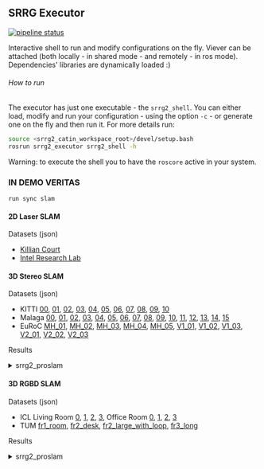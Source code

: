 ## SRRG Executor
[![pipeline status](https://gitlab.com/srrg-software/srrg2_executor/badges/master/pipeline.svg)](https://gitlab.com/srrg-software/srrg2_executor/commits/master)

Interactive shell to run and modify configurations on the fly. Viever can be attached (both locally - in shared mode - and remotely - in ros mode). Dependencies' libraries are dynamically loaded :)

###### How to run
The executor has just one executable - the `srrg2_shell`. You can either load, modify and run your configuration - using the option `-c` - or generate one on the fly and then run it. For more details run:
```sh
source <srrg2_catin_workspace_root>/devel/setup.bash
rosrun srrg2_executor srrg2_shell -h
```

Warning: to execute the shell you to have the `roscore` active in your system.

### IN DEMO VERITAS

    run sync slam

#### 2D Laser SLAM
Datasets (json)
 - [Killian Court](https://drive.google.com/open?id=1Rq_tA7ZjhBASrtHsFfHBuJmBvDs2_2xK)
 - [Intel Research Lab](https://drive.google.com/open?id=1upKPzQVnu4RxaTIYKw6YAA6WzW7GHVcG)

#### 3D Stereo SLAM
Datasets (json)
 - KITTI [00](https://drive.google.com/open?id=1u_d4qp5p7eyWQk4zZhI8x13uEB_Ut7pC),
[01](https://drive.google.com/open?id=1oPoczbCpXJyB_1lz7AsNqHu4NiWcqpkM),
[02](https://drive.google.com/open?id=1LXwdo0mGaSKBQ_Pi_1fOK-VMQx0ciAwq),
[03](https://drive.google.com/open?id=1jtZpf_u5nb_0sa3etXsLV79J5ywG14pc),
[04](https://drive.google.com/open?id=1YZFLycQp4ilSaLTrovLxSY80UK2Q2wF1),
[05](https://drive.google.com/open?id=1i5xCzLTNa0uW3RvroLQpkoLA7qPD103m),
[06](https://drive.google.com/open?id=1F6UR8ycHKGosg9YcriZvBiX2nUNvV2EL),
[07](https://drive.google.com/open?id=1gMRUpX4IOR70lB87_gzevVpq-VAsu26G),
[08](https://drive.google.com/open?id=15lg3x3KNuPYMxowE38hWBZk8ch5SdfOI),
[09](https://drive.google.com/open?id=1DtGrqxS50stlUMpeOP-gUHdWFuPp4gZg),
[10](https://drive.google.com/open?id=1-fQCLyr2IT7H-l_EXfQtJ8H9nRhr1lZD)
 - Malaga [00](https://drive.google.com/open?id=1u_d4qp5p7eyWQk4zZhI8x13uEB_Ut7pC),
[01](https://drive.google.com/open?id=14igPWcnSMduW_7X5A5KwJnO4hXwkMEwq),
[02](https://drive.google.com/open?id=1WpPS9GEeRJJ_fjjoALQdNd4gNpQEUU0a),
[03](https://drive.google.com/open?id=1sjLYtO4Bf7Brhh2_iQw3AERcLZ-y4P2Z),
[04](https://drive.google.com/open?id=1UtuUVkC3CUap8G6Lw-gca6yIebpzmqHJ),
[05](https://drive.google.com/open?id=1bTpLfH1V0X9yiZn8eG-RMtQMjLruB2EV),
[06](https://drive.google.com/open?id=1PySxzqj1e3RP4nnSIvNpCXdeqg-C6-Zp),
[07](https://drive.google.com/open?id=1_lj7x4xdoMfX6ydDJBCzPhnXbIv_URyu),
[08](https://drive.google.com/open?id=1UkLUoasfBNvTshhKMAAjJcHUNQZfaZa0),
[09](https://drive.google.com/open?id=14XC14qszpI5Fnc-hKQW8obmxLk3FooAj),
[10](https://drive.google.com/open?id=1xuHSBlVtTAgzZosaTNZlKmCN6zgYGIjB),
[11](https://drive.google.com/open?id=1qGZWlpgSlEIJcC83Br7yPvRnujD__jOq),
[12](https://drive.google.com/open?id=1Bpkw7VWRrPFdvRL_YcLpkPLDQZ29rRP8),
[13](https://drive.google.com/open?id=1BwREeo5b9_px5BXxqXSrsly_NQQz9D0g),
[14](https://drive.google.com/open?id=1LxpWeM_0kc9xxP-ovsQ_NUivnY-mMqEu),
[15](https://drive.google.com/open?id=1Lf09DEILSzUkHVcdGfelbq2cqgUs0zfJ)
- EuRoC [MH_01](https://drive.google.com/open?id=1g6_QudgZetukSTe6MwYxauaei_8n_lza),
[MH_02](https://drive.google.com/open?id=1XzSHNZtEnt67D9Twb_kOwuA-cSlgB7LE),
[MH_03](https://drive.google.com/open?id=1mG30GL0WvClVWpDxWkOtCwWvFgNcK3Bv),
[MH_04](https://drive.google.com/open?id=1ylbX7EdKkOVRl7CURBbgLcyo3ou1rS1E),
[MH_05](https://drive.google.com/open?id=10l5x4rXDy-wT6dKArQJj-ZIgtJYPPf4a),
[V1_01](https://drive.google.com/open?id=12eV1sR9CxSfsY1_aMoP8Qkh0Yu2LLzOB),
[V1_02](https://drive.google.com/open?id=1OX0VAU1GpTqSyEdissCDn-447Q1qZkU4),
[V1_03](https://drive.google.com/open?id=10KSoatF7z4tOZfW0zyPawJkMURMV7bKY),
[V2_01](https://drive.google.com/open?id=1RBZlWS4enKmH5hmfIGx-8AaWcrvYMXRB),
[V2_02](https://drive.google.com/open?id=1ZzuP_BqMGF86YlbKtUtz3M3W7v8WDSHr),
[V2_03](https://drive.google.com/open?id=1g8oymW8y0dN8cJlwUj-sBx4uYp9jKVIp)

Results
<details>

<summary>srrg2_proslam</summary>
<br>

[Latest benchmarks (open-loop) on KITTI][kitti]

| | | | |
|:-:|:-:|:-:|:-:|
|KITTI 00 path|KITTI 00 errors|KITTI 01 path|KITTI 01 errors|
|<img width="300" height="300" src="results/kitti/00/00.png">&emsp;&emsp;&emsp;&emsp;&emsp;&emsp;&emsp;&emsp;&emsp;&emsp;&emsp;&emsp;&emsp;&emsp;&emsp;&emsp;&emsp;&emsp;&emsp;&emsp;|<img width="300" height="150" src="results/kitti/00/00_tl.png"><br><img width="300" height="150" src="results/kitti/00/00_rl.png">&emsp;&emsp;&emsp;&emsp;&emsp;&emsp;&emsp;&emsp;&emsp;&emsp;&emsp;&emsp;&emsp;&emsp;&emsp;&emsp;&emsp;&emsp;&emsp;&emsp;|<img width="300" height="300" src="results/kitti/01/01.png">&emsp;&emsp;&emsp;&emsp;&emsp;&emsp;&emsp;&emsp;&emsp;&emsp;&emsp;&emsp;&emsp;&emsp;&emsp;&emsp;&emsp;&emsp;&emsp;&emsp;|<img width="300" height="150" src="results/kitti/01/01_tl.png"><br><img width="300" height="150" src="results/kitti/01/01_rl.png">&emsp;&emsp;&emsp;&emsp;&emsp;&emsp;&emsp;&emsp;&emsp;&emsp;&emsp;&emsp;&emsp;&emsp;&emsp;&emsp;&emsp;&emsp;&emsp;&emsp;|
|KITTI 02 path|KITTI 02 errors|KITTI 03 path|KITTI 03 errors|
|<img width="300" height="300" src="results/kitti/02/02.png">|<img width="300" height="150" src="results/kitti/02/02_tl.png"><br><img width="300" height="150" src="results/kitti/02/02_rl.png">|<img width="300" height="300" src="results/kitti/03/03.png">|<img width="300" height="150" src="results/kitti/03/03_tl.png"><br><img width="300" height="150" src="results/kitti/03/03_rl.png">|
|KITTI 04 path|KITTI 04 errors|KITTI 05 path|KITTI 05 errors|
|<img width="300" height="300" src="results/kitti/04/04.png">|<img width="300" height="150" src="results/kitti/04/04_tl.png"><br><img width="300" height="150" src="results/kitti/04/04_rl.png">|<img width="300" height="300" src="results/kitti/05/05.png">|<img width="300" height="150" src="results/kitti/05/05_tl.png"><br><img width="300" height="150" src="results/kitti/05/05_rl.png">|
|KITTI 06 path|KITTI 06 errors|KITTI 07 path|KITTI 07 errors|
|<img width="300" height="300" src="results/kitti/06/06.png">|<img width="300" height="150" src="results/kitti/06/06_tl.png"><br><img width="300" height="150" src="results/kitti/06/06_rl.png">|<img width="300" height="300" src="results/kitti/07/07.png">|<img width="300" height="150" src="results/kitti/07/07_tl.png"><br><img width="300" height="150" src="results/kitti/07/07_rl.png">|
|KITTI 08 path|KITTI 08 errors|KITTI 09 path|KITTI 09 errors|
|<img width="300" height="300" src="results/kitti/08/08.png">|<img width="300" height="150" src="results/kitti/08/08_tl.png"><br><img width="300" height="150" src="results/kitti/08/08_rl.png">|<img width="300" height="300" src="results/kitti/09/09.png">|<img width="300" height="150" src="results/kitti/09/09_tl.png"><br><img width="300" height="150" src="results/kitti/09/09_rl.png">|
|KITTI 10 path|KITTI 10 errors|
|<img width="300" height="300" src="results/kitti/10/10.png">|<img width="300" height="150" src="results/kitti/10/10_tl.png"><br><img width="300" height="150" src="results/kitti/10/10_rl.png">|

[Latest benchmarks (open-loop) on Malaga][malaga]

| | | | |
|:-:|:-:|:-:|:-:|
|Malaga 01 path|Malaga 01 errors|Malaga 02 path|Malaga 02 errors|
|<img width="300" height="300" src="results/malaga/01/01.png">&emsp;&emsp;&emsp;&emsp;&emsp;&emsp;&emsp;&emsp;&emsp;&emsp;&emsp;&emsp;&emsp;&emsp;&emsp;&emsp;&emsp;&emsp;&emsp;&emsp;|<img width="300" height="150" src="results/malaga/01/01_tl.png"><br><img width="300" height="150" src="results/malaga/01/01_rl.png">&emsp;&emsp;&emsp;&emsp;&emsp;&emsp;&emsp;&emsp;&emsp;&emsp;&emsp;&emsp;&emsp;&emsp;&emsp;&emsp;&emsp;&emsp;&emsp;&emsp;|<img width="300" height="300" src="results/malaga/02/02.png">&emsp;&emsp;&emsp;&emsp;&emsp;&emsp;&emsp;&emsp;&emsp;&emsp;&emsp;&emsp;&emsp;&emsp;&emsp;&emsp;&emsp;&emsp;&emsp;&emsp;|<img width="300" height="150" src="results/malaga/02/02_tl.png"><br><img width="300" height="150" src="results/malaga/02/02_rl.png">&emsp;&emsp;&emsp;&emsp;&emsp;&emsp;&emsp;&emsp;&emsp;&emsp;&emsp;&emsp;&emsp;&emsp;&emsp;&emsp;&emsp;&emsp;&emsp;&emsp;|
|Malaga 03 path|Malaga 03 errors|Malaga 04 path|Malaga 04 errors|
|<img width="300" height="300" src="results/malaga/03/03.png">|<img width="300" height="150" src="results/malaga/03/03_tl.png"><br><img width="300" height="150" src="results/malaga/03/03_rl.png">|<img width="300" height="300" src="results/malaga/04/04.png">|<img width="300" height="150" src="results/malaga/04/04_tl.png"><br><img width="300" height="150" src="results/malaga/04/04_rl.png">|
|Malaga 05 path|Malaga 05 errors|Malaga 06 path|Malaga 06 errors|
|<img width="300" height="300" src="results/malaga/05/05.png">|<img width="300" height="150" src="results/malaga/05/05_tl.png"><br><img width="300" height="150" src="results/kitti/05/05_rl.png">|<img width="300" height="300" src="results/malaga/06/06.png">|<img width="300" height="150" src="results/malaga/06/06_tl.png"><br><img width="300" height="150" src="results/kitti/06/06_rl.png">|
|Malaga 07 path|Malaga 07 errors|Malaga 08 path|Malaga 08 errors|
|<img width="300" height="300" src="results/malaga/07/07.png">|<img width="300" height="150" src="results/malaga/07/07_tl.png"><br><img width="300" height="150" src="results/malaga/07/07_rl.png">|<img width="300" height="300" src="results/malaga/08/08.png">|<img width="300" height="150" src="results/malaga/08/08_tl.png"><br><img width="300" height="150" src="results/malaga/08/08_rl.png">|
|Malaga 09 path|Malaga 09 errors|Malaga 10 path|Malaga 10 errors|
|<img width="300" height="300" src="results/malaga/09/09.png">|<img width="300" height="150" src="results/malaga/09/09_tl.png"><br><img width="300" height="150" src="results/malaga/09/09_rl.png">|<img width="300" height="300" src="results/malaga/10/10.png">|<img width="300" height="150" src="results/malaga/10/10_tl.png"><br><img width="300" height="150" src="results/malaga/10/10_rl.png">|
|Malaga 11 path|Malaga 11 errors|Malaga 12 path|Malaga 12 errors|
|<img width="300" height="300" src="results/malaga/11/11.png">|<img width="300" height="150" src="results/malaga/11/11_tl.png"><br><img width="300" height="150" src="results/malaga/11/11_rl.png">|<img width="300" height="300" src="results/malaga/12/12.png">|<img width="300" height="150" src="results/malaga/12/12_tl.png"><br><img width="300" height="150" src="results/malaga/12/12_rl.png">|

[Latest benchmarks (open-loop) on EuRoC][euroc]

| | | | |
| :-: | :-: | :-: | :-: |
| mh_01 [ATE: <b>0.x00</b> m] | mh_02 [ATE: <b>0.x00</b> m] | mh_03 [ATE: <b>0.x00</b> m] | mh_04 [ATE: <b>0.x00</b> m] |
|<img width="300" height="225" src="results/euroc/mh_01/trajectory_error.png">&emsp;&emsp;&emsp;&emsp;&emsp;&emsp;&emsp;&emsp;&emsp;&emsp;&emsp;&emsp;&emsp;&emsp;&emsp;&emsp;&emsp;&emsp;&emsp;&emsp;|<img width="300" height="225" src="results/euroc/mh_02/trajectory_error.png">&emsp;&emsp;&emsp;&emsp;&emsp;&emsp;&emsp;&emsp;&emsp;&emsp;&emsp;&emsp;&emsp;&emsp;&emsp;&emsp;&emsp;&emsp;&emsp;&emsp;|<img width="300" height="225" src="results/euroc/mh_03/trajectory_error.png">&emsp;&emsp;&emsp;&emsp;&emsp;&emsp;&emsp;&emsp;&emsp;&emsp;&emsp;&emsp;&emsp;&emsp;&emsp;&emsp;&emsp;&emsp;&emsp;&emsp;|<img width="300" height="225" src="results/euroc/mh_04/trajectory_error.png">&emsp;&emsp;&emsp;&emsp;&emsp;&emsp;&emsp;&emsp;&emsp;&emsp;&emsp;&emsp;&emsp;&emsp;&emsp;&emsp;&emsp;&emsp;&emsp;&emsp;|
| mh_05 [ATE: <b>0.x00</b> m] | v1_01 [ATE: <b>0.x00</b> m] | v1_02 [ATE: <b>0.x00</b> m] | v1_03 [ATE: <b>0.x00</b> m] |
|<img width="300" height="225" src="results/euroc/mh_05/trajectory_error.png">&emsp;&emsp;&emsp;&emsp;&emsp;&emsp;&emsp;&emsp;&emsp;&emsp;&emsp;&emsp;&emsp;&emsp;&emsp;&emsp;&emsp;&emsp;&emsp;&emsp;|<img width="300" height="225" src="results/euroc/v1_01/trajectory_error.png">&emsp;&emsp;&emsp;&emsp;&emsp;&emsp;&emsp;&emsp;&emsp;&emsp;&emsp;&emsp;&emsp;&emsp;&emsp;&emsp;&emsp;&emsp;&emsp;&emsp;|<img width="300" height="225" src="results/euroc/v1_02/trajectory_error.png">&emsp;&emsp;&emsp;&emsp;&emsp;&emsp;&emsp;&emsp;&emsp;&emsp;&emsp;&emsp;&emsp;&emsp;&emsp;&emsp;&emsp;&emsp;&emsp;&emsp;|<img width="300" height="225" src="results/euroc/v1_03/trajectory_error.png">&emsp;&emsp;&emsp;&emsp;&emsp;&emsp;&emsp;&emsp;&emsp;&emsp;&emsp;&emsp;&emsp;&emsp;&emsp;&emsp;&emsp;&emsp;&emsp;&emsp;|
| v2_01 [ATE: <b>0.x00</b> m] | v2_02 [ATE: <b>0.x00</b> m] | v2_03 [ATE: <b>0.x00</b> m] |
|<img width="300" height="225" src="results/euroc/v2_01/trajectory_error.png">&emsp;&emsp;&emsp;&emsp;&emsp;&emsp;&emsp;&emsp;&emsp;&emsp;&emsp;&emsp;&emsp;&emsp;&emsp;&emsp;&emsp;&emsp;&emsp;&emsp;|<img width="300" height="225" src="results/euroc/v2_02/trajectory_error.png">&emsp;&emsp;&emsp;&emsp;&emsp;&emsp;&emsp;&emsp;&emsp;&emsp;&emsp;&emsp;&emsp;&emsp;&emsp;&emsp;&emsp;&emsp;&emsp;&emsp;|<img width="300" height="225" src="results/euroc/v2_03/trajectory_error.png">&emsp;&emsp;&emsp;&emsp;&emsp;&emsp;&emsp;&emsp;&emsp;&emsp;&emsp;&emsp;&emsp;&emsp;&emsp;&emsp;&emsp;&emsp;&emsp;&emsp;|

</details>

#### 3D RGBD SLAM
Datasets (json)
 - ICL Living Room [0](https://drive.google.com/open?id=1HBEmz0qBxFUTrk1K4pJIUNPpJYhgMHYD),
[1](https://drive.google.com/open?id=1kojNwhrWbdK3nR08M2vIUv66wW-NZHo1),
[2](https://drive.google.com/open?id=1lJW4CcPiZmPOwJtMJR2kdfKc2sWtsJ_F),
[3](https://drive.google.com/open?id=17CaZbEGhBUMFwxTJSv71yl6VNtMF7i9k),
Office Room [0](https://drive.google.com/open?id=11_Ms0a9RVgjwEVQ88CzTzP_DOR7ZpbgR),
[1](https://drive.google.com/open?id=156ULtiSmisW42kccWE43kjr55qkj7gbt),
[2](https://drive.google.com/open?id=1Qnx4En3SnfaUCOfiiyu5DFpBywkoLdp7),
[3](https://drive.google.com/open?id=1ENF8aKAi9z92T8Res0vlY7O-icBLUU_F)
 - TUM [fr1_room](https://drive.google.com/open?id=1qPavF3iHuoeG7P_cVUUQ_nyXKE0miR-z),
[fr2_desk](https://drive.google.com/open?id=1oE9VPUYcu5XLzFI15XnuyO-d6Ok_EttC),
[fr2_large_with_loop](https://drive.google.com/open?id=16T5ObpdfqTjVah7WE1aAtQiRLOwPOyMd),
[fr3_long](https://drive.google.com/open?id=16zdgsLWRiyLrDXokm9dp6w7I6ZE5Gqqv)

Results
<details>

<summary>srrg2_proslam</summary>
<br>

[Latest benchmarks (open-loop) on ICL][icl]

| | | | |
| :-: | :-: | :-: | :-: |
| icl_living_room_0 [ATE: <b>0.005</b> m] | icl_living_room_1 [ATE: <b>0.00x</b> m] | icl_living_room_2 [ATE: <b>0.00x</b> m] | icl_living_room_3 [ATE: <b>0.00x</b> m] |
|<img width="300" height="225" src="results/icl/living_room_0/trajectory_error.png">&emsp;&emsp;&emsp;&emsp;&emsp;&emsp;&emsp;&emsp;&emsp;&emsp;&emsp;&emsp;&emsp;&emsp;&emsp;&emsp;&emsp;&emsp;&emsp;&emsp;|<img width="300" height="225" src="results/icl/living_room_1/trajectory_error.png">&emsp;&emsp;&emsp;&emsp;&emsp;&emsp;&emsp;&emsp;&emsp;&emsp;&emsp;&emsp;&emsp;&emsp;&emsp;&emsp;&emsp;&emsp;&emsp;&emsp;|<img width="300" height="225" src="results/icl/living_room_2/trajectory_error.png">&emsp;&emsp;&emsp;&emsp;&emsp;&emsp;&emsp;&emsp;&emsp;&emsp;&emsp;&emsp;&emsp;&emsp;&emsp;&emsp;&emsp;&emsp;&emsp;&emsp;|<img width="300" height="225" src="results/icl/living_room_3/trajectory_error.png">&emsp;&emsp;&emsp;&emsp;&emsp;&emsp;&emsp;&emsp;&emsp;&emsp;&emsp;&emsp;&emsp;&emsp;&emsp;&emsp;&emsp;&emsp;&emsp;&emsp;|
| icl_office_room_0 [ATE: <b>0.00x</b> m] | icl_office_room_1 [ATE: <b>0.00x</b> m] | icl_office_room_2 [ATE: <b>0.00x</b> m] | icl_office_room_3 [ATE: <b>0.00x</b> m] |
|<img width="300" height="225" src="results/icl/office_room_0/trajectory_error.png">|<img width="300" height="225" src="results/icl/office_room_1/trajectory_error.png">|<img width="300" height="225" src="results/icl/office_room_2/trajectory_error.png">|<img width="300" height="225" src="results/icl/office_room_3/trajectory_error.png">|

[Latest benchmarks (open-loop) on TUM][tum]

| | | | |
| :-: | :-: | :-: | :-: |
| fr1_room [ATE: <b>0.00x</b> m] | fr2_desk [ATE: <b>0.00x</b> m] | fr2_large_with_loop [ATE: <b>0.00x</b> m] | fr3_long [ATE: <b>0.063</b> m] |
|<img width="300" height="225" src="results/tum/fr1_room/trajectory_error.png">&emsp;&emsp;&emsp;&emsp;&emsp;&emsp;&emsp;&emsp;&emsp;&emsp;&emsp;&emsp;&emsp;&emsp;&emsp;&emsp;&emsp;&emsp;&emsp;&emsp;|<img width="300" height="225" src="results/tum/fr2_desk/trajectory_error.png">&emsp;&emsp;&emsp;&emsp;&emsp;&emsp;&emsp;&emsp;&emsp;&emsp;&emsp;&emsp;&emsp;&emsp;&emsp;&emsp;&emsp;&emsp;&emsp;&emsp;|<img width="300" height="225" src="results/tum/fr2_large_with_loop/trajectory_error.png">&emsp;&emsp;&emsp;&emsp;&emsp;&emsp;&emsp;&emsp;&emsp;&emsp;&emsp;&emsp;&emsp;&emsp;&emsp;&emsp;&emsp;&emsp;&emsp;&emsp;|<img width="300" height="225" src="results/tum/fr3_long/trajectory_error.png">&emsp;&emsp;&emsp;&emsp;&emsp;&emsp;&emsp;&emsp;&emsp;&emsp;&emsp;&emsp;&emsp;&emsp;&emsp;&emsp;&emsp;&emsp;&emsp;&emsp;|

</details>

[kitti]: https://gitlab.com/srrg-software/srrg2_proslam/commit/3c6058a807b203a26ded47bc434e2e4b57f14f4c
[malaga]: https://gitlab.com/srrg-software/srrg2_proslam/commit/c707793a24da4d5add38e9a30d8c070280851695
[icl]: https://gitlab.com/srrg-software/srrg2_proslam/commit/86f46304efcc6f26d1df80223a4df3b27ecba52c
[tum]: https://gitlab.com/srrg-software/srrg2_proslam/commit/86f46304efcc6f26d1df80223a4df3b27ecba52c
[euroc]: https://gitlab.com/srrg-software/srrg2_proslam/commit/5eee90f16ef54c18ad88571f57b997c4dd197299
